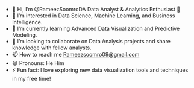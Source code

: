 - 👋 Hi, I’m @RameezSoomroDA Data Analyst & Analytics Enthusiast 👋
- 👀 I’m interested in Data Science, Machine Learning, and Business Intelligence.
- 🌱 I’m currently learning Advanced Data Visualization and Predictive Modeling.
- 💞️ I’m looking to collaborate on Data Analysis projects and share knowledge with fellow analysts.
- 📫 How to reach me Rameezsoomro09@gmail.com
- 😄 Pronouns: He Him
- ⚡ Fun fact: I love exploring new data visualization tools and techniques in my free time!


<!---
RameezSoomroDA/RameezSoomroDA is a ✨ special ✨ repository because its `README.md` (this file) appears on your GitHub profile.
You can click the Preview link to take a look at your changes.
--->
